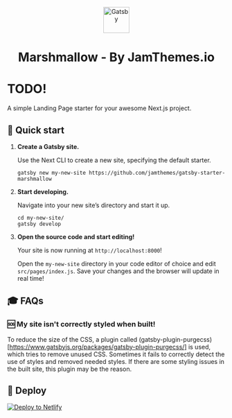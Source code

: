 <p align="center">
  <a href="https://www.gatsbyjs.org">
    <img alt="Gatsby" src="https://www.gatsbyjs.org/monogram.svg" width="60" />
  </a>
</p>
<h1 align="center">
  Marshmallow - By JamThemes.io
</h1>

<h1>TODO!</h1>

A simple Landing Page starter for your awesome Next.js project.

## 🚀 Quick start

1.  **Create a Gatsby site.**

    Use the Next CLI to create a new site, specifying the default starter.

    ```shell
    gatsby new my-new-site https://github.com/jamthemes/gatsby-starter-marshmallow
    ```

1.  **Start developing.**

    Navigate into your new site’s directory and start it up.

    ```shell
    cd my-new-site/
    gatsby develop
    ```

1.  **Open the source code and start editing!**

    Your site is now running at `http://localhost:8000`!

    Open the `my-new-site` directory in your code editor of choice and edit `src/pages/index.js`. Save your changes and the browser will update in real time!

## 🎓 FAQs

### 🆘 My site isn't correctly styled when built!

To reduce the size of the CSS, a plugin called (gatsby-plugin-purgecss)[https://www.gatsbyjs.org/packages/gatsby-plugin-purgecss/] is used, which tries to remove unused CSS. Sometimes it fails to correctly detect the use of styles and removed needed styles. If there are some styling issues in the built site, this plugin may be the reason.

## 💫 Deploy

[![Deploy to Netlify](https://www.netlify.com/img/deploy/button.svg)](https://app.netlify.com/start/deploy?repository=https://github.com/jamthemes/gatsby-starter-marshmallow)
